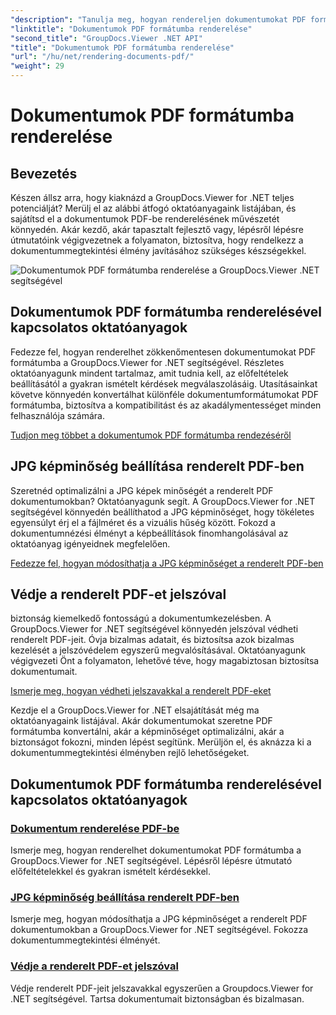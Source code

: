 ```yaml
---
"description": "Tanulja meg, hogyan rendereljen dokumentumokat PDF formátumba, hogyan állíthatja be a JPG képminőséget, és hogyan védheti jelszavakkal a PDF-eket a GroupDocs.Viewer for .NET oktatóanyagok segítségével."
"linktitle": "Dokumentumok PDF formátumba renderelése"
"second_title": "GroupDocs.Viewer .NET API"
"title": "Dokumentumok PDF formátumba renderelése"
"url": "/hu/net/rendering-documents-pdf/"
"weight": 29
---
```


# Dokumentumok PDF formátumba renderelése


## Bevezetés

Készen állsz arra, hogy kiaknázd a GroupDocs.Viewer for .NET teljes potenciálját? Merülj el az alábbi átfogó oktatóanyagaink listájában, és sajátítsd el a dokumentumok PDF-be renderelésének művészetét könnyedén. Akár kezdő, akár tapasztalt fejlesztő vagy, lépésről lépésre útmutatóink végigvezetnek a folyamaton, biztosítva, hogy rendelkezz a dokumentummegtekintési élmény javításához szükséges készségekkel.

![Dokumentumok PDF formátumba renderelése a GroupDocs.Viewer .NET segítségével](/viewer/rendering-documents-pdf/image.png)

## Dokumentumok PDF formátumba renderelésével kapcsolatos oktatóanyagok

Fedezze fel, hogyan renderelhet zökkenőmentesen dokumentumokat PDF formátumba a GroupDocs.Viewer for .NET segítségével. Részletes oktatóanyagunk mindent tartalmaz, amit tudnia kell, az előfeltételek beállításától a gyakran ismételt kérdések megválaszolásáig. Utasításainkat követve könnyedén konvertálhat különféle dokumentumformátumokat PDF formátumba, biztosítva a kompatibilitást és az akadálymentességet minden felhasználója számára.

[Tudjon meg többet a dokumentumok PDF formátumba rendezéséről](./render-to-pdf/)

## JPG képminőség beállítása renderelt PDF-ben

Szeretnéd optimalizálni a JPG képek minőségét a renderelt PDF dokumentumokban? Oktatóanyagunk segít. A GroupDocs.Viewer for .NET segítségével könnyedén beállíthatod a JPG képminőséget, hogy tökéletes egyensúlyt érj el a fájlméret és a vizuális hűség között. Fokozd a dokumentumnézési élményt a képbeállítások finomhangolásával az oktatóanyag igényeidnek megfelelően.

[Fedezze fel, hogyan módosíthatja a JPG képminőséget a renderelt PDF-ben](./adjust-jpg-quality-pdf/)

## Védje a renderelt PDF-et jelszóval

biztonság kiemelkedő fontosságú a dokumentumkezelésben. A GroupDocs.Viewer for .NET segítségével könnyedén jelszóval védheti renderelt PDF-jeit. Óvja bizalmas adatait, és biztosítsa azok bizalmas kezelését a jelszóvédelem egyszerű megvalósításával. Oktatóanyagunk végigvezeti Önt a folyamaton, lehetővé téve, hogy magabiztosan biztosítsa dokumentumait.

[Ismerje meg, hogyan védheti jelszavakkal a renderelt PDF-eket](./protect-pdf/)

Kezdje el a GroupDocs.Viewer for .NET elsajátítását még ma oktatóanyagaink listájával. Akár dokumentumokat szeretne PDF formátumba konvertálni, akár a képminőséget optimalizálni, akár a biztonságot fokozni, minden lépést segítünk. Merüljön el, és aknázza ki a dokumentummegtekintési élményben rejlő lehetőségeket.
## Dokumentumok PDF formátumba renderelésével kapcsolatos oktatóanyagok
### [Dokumentum renderelése PDF-be](./render-to-pdf/)
Ismerje meg, hogyan renderelhet dokumentumokat PDF formátumba a GroupDocs.Viewer for .NET segítségével. Lépésről lépésre útmutató előfeltételekkel és gyakran ismételt kérdésekkel.
### [JPG képminőség beállítása renderelt PDF-ben](./adjust-jpg-quality-pdf/)
Ismerje meg, hogyan módosíthatja a JPG képminőséget a renderelt PDF dokumentumokban a GroupDocs.Viewer for .NET segítségével. Fokozza dokumentummegtekintési élményét.
### [Védje a renderelt PDF-et jelszóval](./protect-pdf/)
Védje renderelt PDF-jeit jelszavakkal egyszerűen a Groupdocs.Viewer for .NET segítségével. Tartsa dokumentumait biztonságban és bizalmasan.